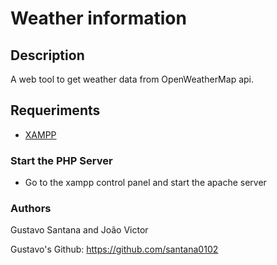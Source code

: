 # Weather information

## Description
A web tool to get weather data from OpenWeatherMap api.

## Requeriments

- [XAMPP](https://www.apachefriends.org/pt_br/index.html)

### Start the PHP Server

- Go to the xampp control panel and start the apache server

### Authors

Gustavo Santana and João Victor

Gustavo's Github: <https://github.com/santana0102>
